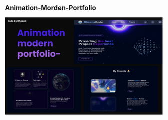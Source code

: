 ## Animation-Morden-Portfolio
![image Alt](https://github.com/Dheena-B/Animation-modern-portfolio-/blob/main/Animated-portfolio.jpg?raw=true)
